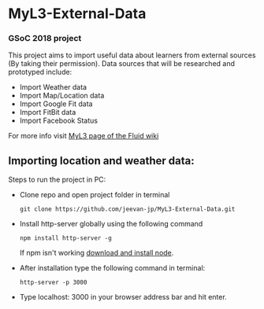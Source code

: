 # MyL3-External-Data
### GSoC 2018 project

This project aims to import useful data about learners from external sources (By taking their permission). Data sources that will be researched and prototyped include:

* Import Weather data
* Import Map/Location data
* Import Google Fit data
* Import FitBit data
* Import Facebook Status

For more info visit [MyL3 page of the Fluid wiki](https://wiki.fluidproject.org/display/fluid/%28Floe%29+Preference+Exploration+and+Self-Assessment)

## Importing location and weather data:

Steps to run the project in PC:

* Clone repo and open project folder in terminal

    ``` git clone https://github.com/jeevan-jp/MyL3-External-Data.git ```

* Install http-server globally using the following command

    ``` npm install http-server -g ```

    If npm isn't working [download and install node](https://nodejs.org/en/).

* After installation type the following command in terminal:

    ``` http-server -p 3000 ```

* Type localhost: 3000 in your browser address bar and hit enter.
